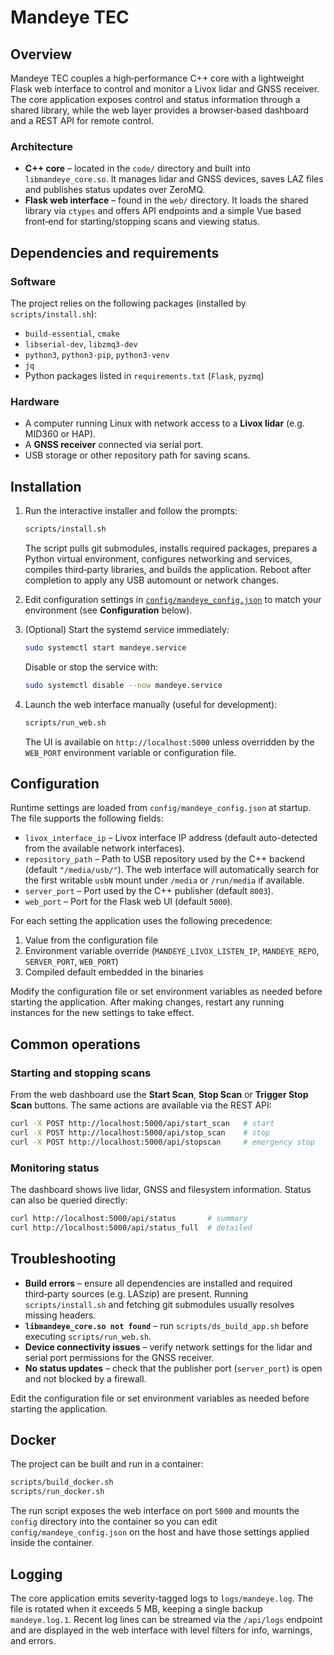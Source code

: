 # Mandeye TEC

## Overview

Mandeye TEC couples a high‑performance C++ core with a lightweight Flask
web interface to control and monitor a Livox lidar and GNSS receiver. The
core application exposes control and status information through a shared
library, while the web layer provides a browser‑based dashboard and a REST
API for remote control.

### Architecture

* **C++ core** – located in the `code/` directory and built into
  `libmandeye_core.so`. It manages lidar and GNSS devices, saves LAZ files
  and publishes status updates over ZeroMQ.
* **Flask web interface** – found in the `web/` directory. It loads the
  shared library via `ctypes` and offers API endpoints and a simple Vue
  based front‑end for starting/stopping scans and viewing status.

## Dependencies and requirements

### Software

The project relies on the following packages (installed by
`scripts/install.sh`):

* `build-essential`, `cmake`
* `libserial-dev`, `libzmq3-dev`
* `python3`, `python3-pip`, `python3-venv`
* `jq`
* Python packages listed in `requirements.txt` (`Flask`, `pyzmq`)

### Hardware

* A computer running Linux with network access to a **Livox lidar**
  (e.g. MID360 or HAP).
* A **GNSS receiver** connected via serial port.
* USB storage or other repository path for saving scans.

## Installation

1. Run the interactive installer and follow the prompts:

   ```bash
   scripts/install.sh
   ```

   The script pulls git submodules, installs required packages, prepares a
   Python virtual environment, configures networking and services, compiles
   third‑party libraries, and builds the application. Reboot after completion
   to apply any USB automount or network changes.

2. Edit configuration settings in
   [`config/mandeye_config.json`](config/mandeye_config.json) to match your
   environment (see **Configuration** below).

3. (Optional) Start the systemd service immediately:

   ```bash
   sudo systemctl start mandeye.service
   ```

   Disable or stop the service with:

   ```bash
   sudo systemctl disable --now mandeye.service
   ```

4. Launch the web interface manually (useful for development):

   ```bash
   scripts/run_web.sh
   ```

   The UI is available on `http://localhost:5000` unless overridden by the
   `WEB_PORT` environment variable or configuration file.

## Configuration

Runtime settings are loaded from `config/mandeye_config.json` at startup. The
file supports the following fields:

* `livox_interface_ip` – Livox interface IP address (default auto-detected
  from the available network interfaces).
* `repository_path` – Path to USB repository used by the C++ backend
  (default `"/media/usb/"`).  The web interface will automatically search for
  the first writable `usbN` mount under `/media` or `/run/media` if available.
* `server_port` – Port used by the C++ publisher (default `8003`).
* `web_port` – Port for the Flask web UI (default `5000`).

For each setting the application uses the following precedence:

1. Value from the configuration file
2. Environment variable override (`MANDEYE_LIVOX_LISTEN_IP`,
   `MANDEYE_REPO`, `SERVER_PORT`, `WEB_PORT`)
3. Compiled default embedded in the binaries

Modify the configuration file or set environment variables as needed before
starting the application. After making changes, restart any running
instances for the new settings to take effect.

## Common operations

### Starting and stopping scans

From the web dashboard use the **Start Scan**, **Stop Scan** or
**Trigger Stop Scan** buttons. The same actions are available via the REST
API:

```bash
curl -X POST http://localhost:5000/api/start_scan   # start
curl -X POST http://localhost:5000/api/stop_scan    # stop
curl -X POST http://localhost:5000/api/stopscan     # emergency stop
```

### Monitoring status

The dashboard shows live lidar, GNSS and filesystem information. Status can
also be queried directly:

```bash
curl http://localhost:5000/api/status       # summary
curl http://localhost:5000/api/status_full  # detailed
```

## Troubleshooting

* **Build errors** – ensure all dependencies are installed and required
  third‑party sources (e.g. LASzip) are present. Running
  `scripts/install.sh` and fetching git submodules usually resolves
  missing headers.
* **`libmandeye_core.so not found`** – run `scripts/ds_build_app.sh` before
  executing `scripts/run_web.sh`.
* **Device connectivity issues** – verify network settings for the lidar
  and serial port permissions for the GNSS receiver.
* **No status updates** – check that the publisher port (`server_port`) is
  open and not blocked by a firewall.

Edit the configuration file or set environment variables as needed before
starting the application.

## Docker

The project can be built and run in a container:

```bash
scripts/build_docker.sh
scripts/run_docker.sh
```

The run script exposes the web interface on port `5000` and mounts the
`config` directory into the container so you can edit `config/mandeye_config.json`
on the host and have those settings applied inside the container.

## Logging

The core application emits severity-tagged logs to `logs/mandeye.log`. The file
is rotated when it exceeds 5&nbsp;MB, keeping a single backup `mandeye.log.1`.
Recent log lines can be streamed via the `/api/logs` endpoint and are displayed
in the web interface with level filters for info, warnings, and errors.

